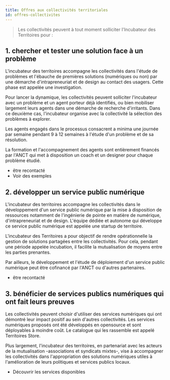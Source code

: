 ```yaml
---
title: Offres aux collectivités territoriales
id: offres-collectivites
---
```

> Les collectivités peuvent à tout moment solliciter l'Incubateur des Territoires pour :

## 1. chercher et tester une solution face à un problème

L'incubateur des territoires accompagne les collectivités dans l'étude de problèmes et l'ébauche de premières solutions (numériques ou non) par une démarche d'intrapreneuriat et de design au contact des usagers. Cette phase est appelée une investigation.

Pour lancer la dynamique, les collectivités peuvent solliciter l'incubateur avec un problème et un agent porteur déjà identifiés, ou bien mobiliser largement leurs agents dans une démarche de recherche d'irritants. Dans ce deuxième cas, l'incubateur organise avec la collectivité la sélection des problèmes à explorer.

Les agents engagés dans le processus consacrent a minima une journée par semaine pendant 9 à 12 semaines à l'étude d'un problème et de sa résolution.

La formation et l'accompagnement des agents sont entièrement financés par l'ANCT qui met à disposition un coach et un designer pour chaque problème étudié.

- être recontacté
- Voir des exemples

## 2. développer un service public numérique

L'incubateur des territoires accompagne les collectivités dans le développement d'un service public numérique par la mise à disposition de ressources notamment de l'ingénierie de pointe en matière de numérique, d'intrapreneuriat et de design. L'équipe dédiée et autonome qui développe ce service public numérique est appelée une startup de territoire.

L'incubateur des Territoires a pour objectif de rendre opérationnelle la gestion de solutions partagées entre les collectivités. Pour cela, pendant une période appelée incubation, il facilite la mutualisation de moyens entre les parties prenantes.

Par ailleurs, le développement et l'étude de déploiement d'un service public numérique peut être cofinancé par l'ANCT ou d'autres partenaires.

- être recontacté

## 3. bénéficier de services publics numériques qui ont fait leurs preuves

Les collectivités peuvent choisir d'utiliser des services numériques qui ont démontré leur impact positif au sein d'autres collectivités. Les services numériques proposés ont été développés en opensource et sont déployables à moindre coût. Le catalogue qui les rassemble est appelé Territoires Store.

Plus largement, l'incubateur des territoires, en partenariat avec les acteurs de la mutualisation -associations et syndicats mixtes-, vise à accompagner les collectivités dans l'appropriation des solutions numériques utiles à l'amélioration de leurs politiques et services publics locaux.

- Découvrir les services disponibles
